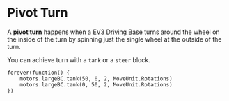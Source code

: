# Pivot Turn

A **pivot turn** happens when a [EV3 Driving Base](https://le-www-live-s.legocdn.com/sc/media/lessons/mindstorms-ev3/building-instructions/ev3-rem-driving-base-79bebfc16bd491186ea9c9069842155e.pdf) turns around the wheel on the inside of the turn by spinning just the single wheel at the outside of the turn.

You can achieve turn with a ``tank`` or a ``steer`` block.

```blocks
forever(function() {
    motors.largeBC.tank(50, 0, 2, MoveUnit.Rotations)
    motors.largeBC.tank(0, 50, 2, MoveUnit.Rotations)
})
```